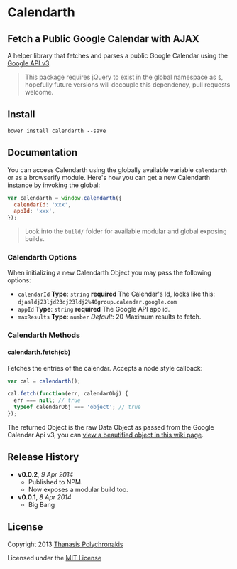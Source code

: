 # Calendarth

## Fetch a Public Google Calendar with AJAX

A helper library that fetches and parses a public Google Calendar using the [Google API v3][google api v3].

> This package requires jQuery to exist in the global namespace as `$`, hopefully future versions will decouple this dependency, pull requests welcome.

[google api v3]: https://developers.google.com/google-apps/calendar/v3/reference/events/list "Google Calendar API v3"

## Install

```shell
bower install calendarth --save
```

## Documentation

You can access Calendarth using the globally available variable `calendarth` or as a browserify module. Here's how you can get a new Calendarth instance by invoking the global:

```js
var calendarth = window.calendarth({
  calendarId: 'xxx',
  appId: 'xxx',
});
```

> Look into the `build/` folder for available modular and global exposing builds.

### Calendarth Options

When initializing a new Calendarth Object you may pass the following options:

* `calendarId` **Type**: `string` **required** The Calendar's Id, looks like this: `djasldj23ljd23dj23ldj2%40group.calendar.google.com`
* `appId` **Type**: `string` **required** The Google API app id.
* `maxResults` **Type**: `number` *Default*: 20 Maximum results to fetch.

### Calendarth Methods

#### calendarth.fetch(cb)

Fetches the entries of the calendar. Accepts a node style callback:

```js
var cal = calendarth();

cal.fetch(function(err, calendarObj) {
  err === null; // true
  typeof calendarObj === 'object'; // true
});
```

The returned Object is the raw Data Object as passed from the Google Calendar Api v3, you can [view a beautified object in this wiki page](https://github.com/thanpolas/calendarth/wiki/Google_Calendar_Object_v3).

## Release History

- **v0.0.2**, *9 Apr 2014*
    - Published to NPM.
    - Now exposes a modular build too.
- **v0.0.1**, *8 Apr 2014*
    - Big Bang

## License

Copyright 2013 [Thanasis Polychronakis][thanpolas]

Licensed under the [MIT License](LICENSE-MIT)

[thanpolas]: https://github.com/thanpolas "Thanasis Polychronakis"
